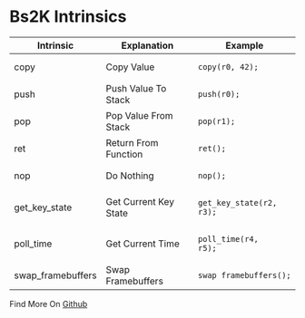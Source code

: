 # Bs2K Intrinsics

| Intrinsic         | Explanation           | Example                                                              |
|-------------------|-----------------------|----------------------------------------------------------------------|
| copy              | Copy Value            | <pre><code class="language-back">copy(r0, 42);</code></pre>          |
| push              | Push Value To Stack   | <pre><code class="language-back">push(r0);</code></pre>              |
| pop               | Pop Value From Stack  | <pre><code class="language-back">pop(r1);</code></pre>               |
| ret               | Return From Function  | <pre><code class="language-back">ret();</code></pre>                 |
| nop               | Do Nothing            | <pre><code class="language-back">nop();</code></pre>                 |
| get_key_state     | Get Current Key State | <pre><code class="language-back">get_key_state(r2, r3);</code></pre> |
| poll_time         | Get Current Time      | <pre><code class="language-back">poll_time(r4, r5);</code></pre>     |
| swap_framebuffers | Swap Framebuffers     | <pre><code class="language-back">swap_framebuffers();</code></pre>   |

Find More On [Github](https://github.com/Backseating-Committee-2k/BackseatSafeSystem2k/blob/main/src/opcodes.rs#L332)